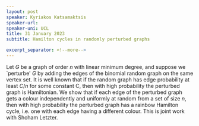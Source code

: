 ```yaml
---
layout: post
speaker: Kyriakos Katsamaktsis
speaker-url: 
speaker-uni: UCL
title: 31 January 2023
subtitle: Hamilton cycles in randomly perturbed graphs

excerpt_separator: <!--more-->
---
```

Let $G$ be a graph of order $n$ with linear minimum degree, and suppose we `perturbe' $G$ by adding the edges of the binomial random graph on the same vertex set. It is well known that if the random graph has edge probability at least $C/n$ for some constant C, then with high probability the perturbed graph is Hamiltonian. We show that if each edge of the perturbed graph gets a colour independently and uniformly at random from a set of size $n$, then with high probability the perturbed graph has a rainbow Hamilton cycle, i.e. one with each edge having a different colour. This is joint work with Shoham Letzter.


<!--more-->
